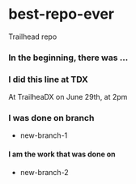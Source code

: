 # best-repo-ever
Trailhead repo

### In the beginning, there was ...

### I did this line at TDX
At TrailheaDX on June 29th, at 2pm

### I was done on branch
* new-branch-1

#### I am the work that was done on
* new-branch-2
